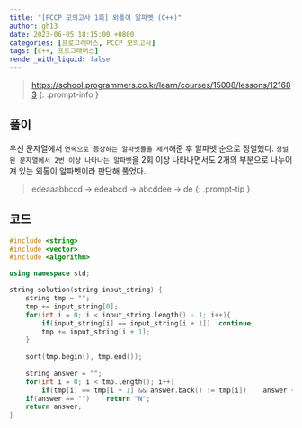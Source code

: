 ```yaml
---
title: "[PCCP 모의고사 1회] 외톨이 알파벳 (C++)"
author: gh13
date: 2023-06-05 18:15:00 +0800
categories: [프로그래머스, PCCP 모의고사]
tags: [C++, 프로그래머스]
render_with_liquid: false
---
```


> <https://school.programmers.co.kr/learn/courses/15008/lessons/121683>
{: .prompt-info }

## 풀이

우선 문자열에서 `연속으로 등장하는 알파벳들을 제거`해준 후 알파벳 순으로 정렬했다. `정렬된 문자열에서 2번 이상 나타나는 알파벳`을 2회 이상 나타나면서도 2개의 부분으로 나누어져 있는 외톨이 알파벳이라 판단해 풀었다.  

> edeaaabbccd -> edeabcd -> abcddee -> de
{: .prompt-tip }

## 코드

```cpp
#include <string>
#include <vector>
#include <algorithm>

using namespace std;

string solution(string input_string) {
    string tmp = "";
    tmp += input_string[0];
    for(int i = 0; i < input_string.length() - 1; i++){
        if(input_string[i] == input_string[i + 1])  continue;
        tmp += input_string[i + 1];
    }
    
    sort(tmp.begin(), tmp.end());
    
    string answer = "";
    for(int i = 0; i < tmp.length(); i++)
        if(tmp[i] == tmp[i + 1] && answer.back() != tmp[i])    answer += tmp[i];
    if(answer == "")    return "N";
    return answer;
}
```
